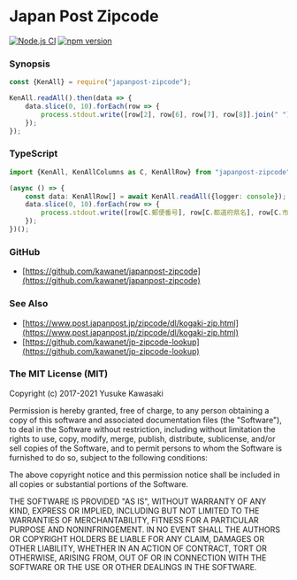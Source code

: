 # Japan Post Zipcode

[![Node.js CI](https://github.com/kawanet/japanpost-zipcode/workflows/Node.js%20CI/badge.svg?branch=main)](https://github.com/kawanet/japanpost-zipcode/actions/)
[![npm version](https://badge.fury.io/js/japanpost-zipcode.svg)](https://badge.fury.io/js/japanpost-zipcode)

### Synopsis

```js
const {KenAll} = require("japanpost-zipcode");

KenAll.readAll().then(data => {
    data.slice(0, 10).forEach(row => {
        process.stdout.write([row[2], row[6], row[7], row[8]].join(" ") + "\n");
    });
});
```

### TypeScript

```typescript
import {KenAll, KenAllColumns as C, KenAllRow} from "japanpost-zipcode";

(async () => {
    const data: KenAllRow[] = await KenAll.readAll({logger: console});
    data.slice(0, 10).forEach(row => {
        process.stdout.write([row[C.郵便番号], row[C.都道府県名], row[C.市区町村名], row[C.町域名]].join(" ") + "\n");
    });
})();
```

### GitHub

- [https://github.com/kawanet/japanpost-zipcode](https://github.com/kawanet/japanpost-zipcode)

### See Also

- [https://www.post.japanpost.jp/zipcode/dl/kogaki-zip.html](https://www.post.japanpost.jp/zipcode/dl/kogaki-zip.html)
- [https://github.com/kawanet/jp-zipcode-lookup](https://github.com/kawanet/jp-zipcode-lookup)

### The MIT License (MIT)

Copyright (c) 2017-2021 Yusuke Kawasaki

Permission is hereby granted, free of charge, to any person obtaining a copy
of this software and associated documentation files (the "Software"), to deal
in the Software without restriction, including without limitation the rights
to use, copy, modify, merge, publish, distribute, sublicense, and/or sell
copies of the Software, and to permit persons to whom the Software is
furnished to do so, subject to the following conditions:

The above copyright notice and this permission notice shall be included in all
copies or substantial portions of the Software.

THE SOFTWARE IS PROVIDED "AS IS", WITHOUT WARRANTY OF ANY KIND, EXPRESS OR
IMPLIED, INCLUDING BUT NOT LIMITED TO THE WARRANTIES OF MERCHANTABILITY,
FITNESS FOR A PARTICULAR PURPOSE AND NONINFRINGEMENT. IN NO EVENT SHALL THE
AUTHORS OR COPYRIGHT HOLDERS BE LIABLE FOR ANY CLAIM, DAMAGES OR OTHER
LIABILITY, WHETHER IN AN ACTION OF CONTRACT, TORT OR OTHERWISE, ARISING FROM,
OUT OF OR IN CONNECTION WITH THE SOFTWARE OR THE USE OR OTHER DEALINGS IN THE
SOFTWARE.
